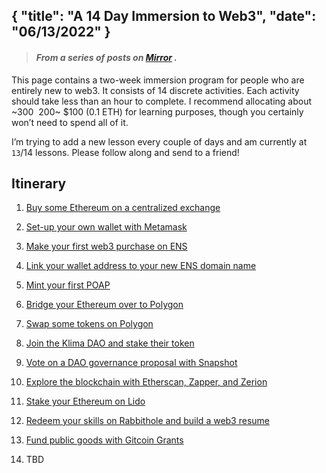{
  "title": "A 14 Day Immersion to Web3",
  "date": "06/13/2022"
}
---

> #### *From a series of posts on [Mirror](https://mirror.xyz/cerv1.eth/CLrKF6slzDl9xp07f0LhYSMDSqVz51D1Rpg2Rqe-lXI) .*
>
This page contains a two-week immersion program for people who are entirely new to web3. It consists of 14 discrete activities. Each activity should take less than an hour to complete. I recommend allocating about ~$300~ ~$200~ $100 (0.1 ETH) for learning purposes, though you certainly won’t need to spend all of it.

I’m trying to add a new lesson every couple of days and am currently at `13`/14 lessons. Please follow along and send to a friend!

## Itinerary

1. [Buy some Ethereum on a centralized exchange](https://mirror.xyz/cerv1.eth/57yPwl8UVue3WJpoAcMevjCUbZj_YFXAIvmc5vAFJM0)

2. [Set-up your own wallet with Metamask](https://mirror.xyz/cerv1.eth/FWS8ujrFgLBxXBrWFTvUKfRTcO4uW8dOnaKQhU_ONJY)

3. [Make your first web3 purchase on ENS](https://mirror.xyz/cerv1.eth/vAAEchQoWLSSfmGrDq01h_dydSZlaNZHT8yhrR2MSz8)

4. [Link your wallet address to your new ENS domain name](https://mirror.xyz/cerv1.eth/kwn2YXOhA1jRSbjbFAPNO3bnz2K9Kc8QeZkfDX5_Quc)

5. [Mint your first POAP](https://mirror.xyz/cerv1.eth/j0rKGBzNnwqx-KQpCGtXni__tCZW0LJxuHCSdjzwKK0)

6. [Bridge your Ethereum over to Polygon](https://mirror.xyz/cerv1.eth/LoVZFPBjnRjL5NDilR1lSGdiPq2-H7hCFggTm8sWvBo)

7. [Swap some tokens on Polygon](https://mirror.xyz/cerv1.eth/FmhunxZVMUhF-DMVyizDBPBTu8CCme4BqGTR0PnpO9k)

8. [Join the Klima DAO and stake their token](https://mirror.xyz/cerv1.eth/BJVSLI4I2g5glP2IHIS5-61tPGFSdhmdMxBv5yJ19_I)

9. [Vote on a DAO governance proposal with Snapshot](https://mirror.xyz/cerv1.eth/gqdf7YDb6AR-torLOUFPODYMlOD3vMDcDE41xpd0q1E)

10. [Explore the blockchain with Etherscan, Zapper, and Zerion](https://mirror.xyz/cerv1.eth/s1UwRJxhTi76PdFlS6hqN8kHqe9oVImbGlTtzE_IHFQ)

11. [Stake your Ethereum on Lido](https://mirror.xyz/cerv1.eth/mibs8dYHRL3eWCtxunMNrTkbGa3ZNuy3oE_9bxL_oRg)

12. [Redeem your skills on Rabbithole and build a web3 resume](https://mirror.xyz/cerv1.eth/9vcBNLoAg9wm2_3DrmOn-mOsmLDwPn0CK9mQNPhv3i0)

13. [Fund public goods with Gitcoin Grants](https://mirror.xyz/cerv1.eth/Iq-D7b5vmosG9teG_4-6n_zhSr2zgpfh0Z9FFUc14hI)

14. TBD


